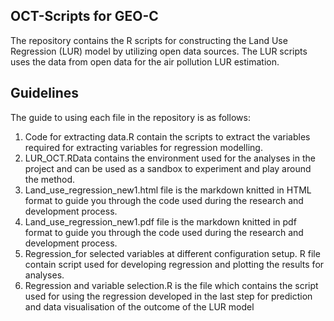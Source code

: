## OCT-Scripts for GEO-C
The repository contains the R scripts for constructing the Land Use Regression (LUR) model by utilizing open data sources. The LUR scripts uses the data from open data for the air pollution LUR estimation.

## Guidelines
The guide to using each file in the repository is as follows:
1. Code for extracting data.R contain the scripts to extract the variables required for extracting variables for regression modelling.
2. LUR_OCT.RData contains the environment used for the analyses in the project and can be used as a sandbox to experiment and play around the method.
3. Land_use_regression_new1.html file is the markdown knitted in HTML format to guide you through the code used during the research and development process.
4. Land_use_regression_new1.pdf file is the markdown knitted in pdf format to guide you through the code used during the research and development process.
5. Regression_for selected variables at different configuration setup. R file contain script used for developing regression and plotting the results for analyses.
6. Regression and variable selection.R is the file which contains the script used for using the regression developed in the last step for prediction and data visualisation of the outcome of the LUR model

